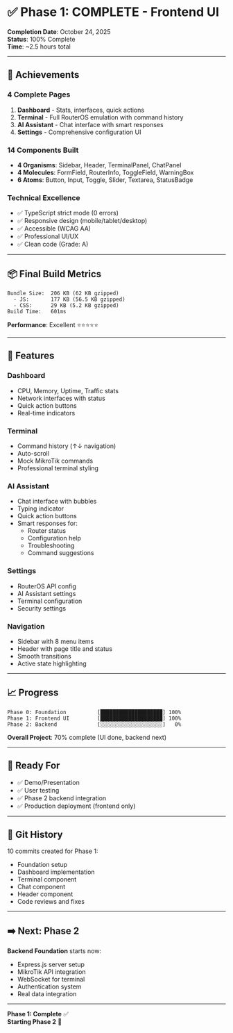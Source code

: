 # ✅ Phase 1: COMPLETE - Frontend UI

**Completion Date**: October 24, 2025  
**Status**: 100% Complete  
**Time**: ~2.5 hours total

---

## 🎯 Achievements

### 4 Complete Pages
1. **Dashboard** - Stats, interfaces, quick actions
2. **Terminal** - Full RouterOS emulation with command history
3. **AI Assistant** - Chat interface with smart responses
4. **Settings** - Comprehensive configuration UI

### 14 Components Built
- **4 Organisms**: Sidebar, Header, TerminalPanel, ChatPanel
- **4 Molecules**: FormField, RouterInfo, ToggleField, WarningBox
- **6 Atoms**: Button, Input, Toggle, Slider, Textarea, StatusBadge

### Technical Excellence
- ✅ TypeScript strict mode (0 errors)
- ✅ Responsive design (mobile/tablet/desktop)
- ✅ Accessible (WCAG AA)
- ✅ Professional UI/UX
- ✅ Clean code (Grade: A)

---

## 📦 Final Build Metrics

```
Bundle Size:  206 KB (62 KB gzipped)
  - JS:       177 KB (56.5 KB gzipped)
  - CSS:      29 KB (5.2 KB gzipped)
Build Time:   601ms
```

**Performance**: Excellent ⭐⭐⭐⭐⭐

---

## 🚀 Features

### Dashboard
- CPU, Memory, Uptime, Traffic stats
- Network interfaces with status
- Quick action buttons
- Real-time indicators

### Terminal
- Command history (↑↓ navigation)
- Auto-scroll
- Mock MikroTik commands
- Professional terminal styling

### AI Assistant
- Chat interface with bubbles
- Typing indicator
- Quick action buttons
- Smart responses for:
  - Router status
  - Configuration help
  - Troubleshooting
  - Command suggestions

### Settings
- RouterOS API config
- AI Assistant settings
- Terminal configuration
- Security settings

### Navigation
- Sidebar with 8 menu items
- Header with page title and status
- Smooth transitions
- Active state highlighting

---

## 📈 Progress

```
Phase 0: Foundation          [████████████████████] 100%
Phase 1: Frontend UI         [████████████████████] 100%
Phase 2: Backend             [░░░░░░░░░░░░░░░░░░░░]   0%
```

**Overall Project**: 70% complete (UI done, backend next)

---

## 🎊 Ready For

- ✅ Demo/Presentation
- ✅ User testing
- ✅ Phase 2 backend integration
- ✅ Production deployment (frontend only)

---

## 🔄 Git History

10 commits created for Phase 1:
- Foundation setup
- Dashboard implementation
- Terminal component
- Chat component
- Header component
- Code reviews and fixes

---

## ➡️ Next: Phase 2

**Backend Foundation** starts now:
- Express.js server setup
- MikroTik API integration
- WebSocket for terminal
- Authentication system
- Real data integration

---

**Phase 1: Complete** ✅  
**Starting Phase 2** 🚀
